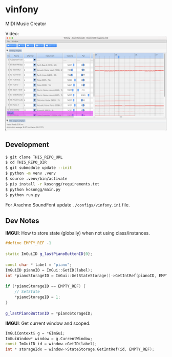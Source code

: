 # vinfony

MIDI Music Creator

Video:
[![Screenshot](./docs/images/screenshot1.png)](https://youtu.be/HHwiREK-5zc?si=sXR79DU0YB6-c6T9)

## Development

```bash
$ git clone THIS_REPO_URL
$ cd THIS_REPO_DIR
$ git submodule update --init
$ python -m venv .venv
$ source .venv/bin/activate
$ pip install -r kosongg/requirements.txt
$ python kosongg/main.py
$ python run.py
```

For Arachno SoundFont update `./configs/vinfony.ini` file.

## Dev Notes

**IMGUI**: How to store state (globally) when not using class/instances.

```c++
#define EMPTY_REF -1

static ImGuiID g_lastPianoButtonID{0};

const char * label = "piano";
ImGuiID pianoID = ImGui::GetID(label);
int *pianoStorageID = ImGui::GetStateStorage()->GetIntRef(pianoID, EMPTY_REF);

if (*pianoStorageID == EMPTY_REF) {
    // SetState
    *pianoStorageID = 1;
}

g_lastPianoButtonID = *pianoStorageID;
```

**IMGUI**: Get current window and scoped.

```c++
ImGuiContext& g = *GImGui;
ImGuiWindow* window = g.CurrentWindow;
const ImGuiID id = window->GetID(label);
int * storageIdx = window->StateStorage.GetIntRef(id, EMPTY_REF);
```
